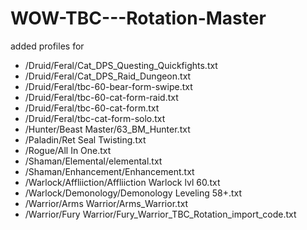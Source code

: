# WOW-TBC---Rotation-Master


added profiles for

- /Druid/Feral/Cat_DPS_Questing_Quickfights.txt
- /Druid/Feral/Cat_DPS_Raid_Dungeon.txt
- /Druid/Feral/tbc-60-bear-form-swipe.txt
- /Druid/Feral/tbc-60-cat-form-raid.txt
- /Druid/Feral/tbc-60-cat-form.txt
- /Druid/Feral/tbc-cat-form-solo.txt
- /Hunter/Beast Master/63_BM_Hunter.txt
- /Paladin/Ret Seal Twisting.txt
- /Rogue/All In One.txt
- /Shaman/Elemental/elemental.txt
- /Shaman/Enhancement/Enhancement.txt
- /Warlock/Affliiction/Affliiction Warlock lvl 60.txt
- /Warlock/Demonology/Demonology Leveling 58+.txt
- /Warrior/Arms Warrior/Arms_Warrior.txt
- /Warrior/Fury Warrior/Fury_Warrior_TBC_Rotation_import_code.txt
